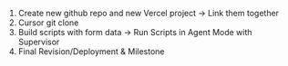 1. Create new github repo and new Vercel project → Link them together
3. Cursor git clone
4. Build scripts with form data → Run Scripts in Agent Mode with Supervisor
5. Final Revision/Deployment & Milestone